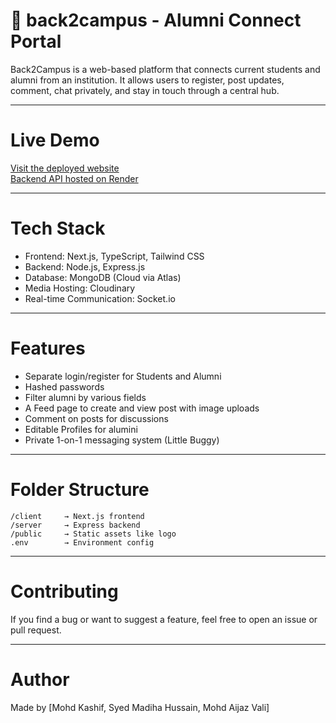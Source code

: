 # 📘 back2campus - Alumni Connect Portal

Back2Campus is a web-based platform that connects current students and alumni from an institution. It allows users to register, post updates, comment, chat privately, and stay in touch through a central hub.

---

# Live Demo

[Visit the deployed website](https://alumni-connect-portal.vercel.app/)  
[Backend API hosted on Render](https://alumni-connect-portal.onrender.com)

---

# Tech Stack

- Frontend: Next.js, TypeScript, Tailwind CSS  
- Backend: Node.js, Express.js  
- Database: MongoDB (Cloud via Atlas)  
- Media Hosting: Cloudinary  
- Real-time Communication: Socket.io

---

# Features

- Separate login/register for Students and Alumni
- Hashed passwords
- Filter alumni by various fields
- A Feed page to create and view post with image uploads
- Comment on posts for discussions
- Editable Profiles for alumini
- Private 1-on-1 messaging system (Little Buggy)

---

# Folder Structure

```
/client     → Next.js frontend
/server     → Express backend
/public     → Static assets like logo
.env        → Environment config
```
---

# Contributing

If you find a bug or want to suggest a feature, feel free to open an issue or pull request.

---

# Author

Made by [Mohd Kashif, Syed Madiha Hussain, Mohd Aijaz Vali]